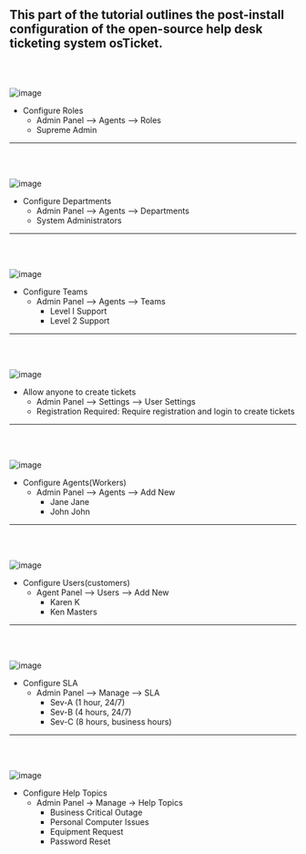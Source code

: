 <h2>This part of the tutorial outlines the post-install configuration of the open-source help desk ticketing system osTicket.</h2>

<br>
<br>

![image](https://github.com/LawrenceDavy/post-install-config/assets/24421979/f48c50e0-dbe9-497b-84d9-78cff5350739)
- Configure Roles
  - Admin Panel --> Agents --> Roles
  - Supreme Admin 

<hr>
<br>
<br>

![image](https://github.com/LawrenceDavy/post-install-config/assets/24421979/d0a03cce-bbd4-4428-bc62-bfe8ee5102d4)
- Configure Departments
  - Admin Panel --> Agents --> Departments
  - System Administrators 

<hr>
<br>
<br>

![image](https://github.com/LawrenceDavy/post-install-config/assets/24421979/91b8033f-445c-4030-b0eb-945ba17f90d3)
- Configure Teams
  - Admin Panel --> Agents --> Teams
    - Level I Support
    - Level 2 Support    

<hr>
<br>
<br>

![image](https://github.com/LawrenceDavy/post-install-config/assets/24421979/b6beddd4-8e82-4c1b-8f08-1bdac56d4771)
- Allow anyone to create tickets
  - Admin Panel --> Settings --> User Settings
  - Registration Required: Require registration and login to create tickets
<hr>
<br>
<br>

![image](https://github.com/LawrenceDavy/post-install-config/assets/24421979/da9bde3c-1082-46d4-ac90-20c8cb75fef5)
- Configure Agents(Workers)
  - Admin Panel --> Agents --> Add New
    - Jane Jane
    - John John 
  
<hr>
<br>
<br>

![image](https://github.com/LawrenceDavy/post-install-config/assets/24421979/827baf44-938f-41f8-bde8-b9356f75cd42)
- Configure Users(customers)
  - Agent Panel --> Users --> Add New
    - Karen K
    - Ken Masters  
<hr>
<br>
<br>

![image](https://github.com/LawrenceDavy/post-install-config/assets/24421979/0743ba13-0c03-4dd7-9631-b99be7824826)
- Configure SLA
  - Admin Panel --> Manage --> SLA
    - Sev-A (1 hour, 24/7)
    - Sev-B (4 hours, 24/7)
    - Sev-C (8 hours, business hours)

<hr>
<br>
<br>

![image](https://github.com/LawrenceDavy/post-install-config/assets/24421979/b479c0db-9c08-4e34-a8f0-95e2baeb0dd7)
- Configure Help Topics
  - Admin Panel -> Manage -> Help Topics
    - Business Critical Outage
    - Personal Computer Issues
    - Equipment Request
    - Password Reset

